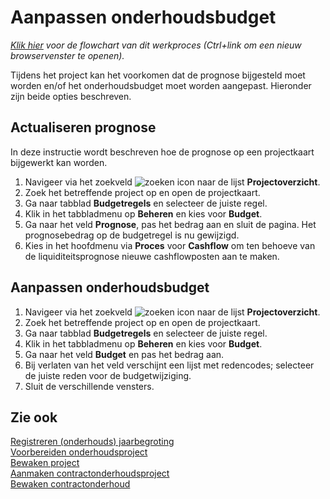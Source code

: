 # Aanpassen onderhoudsbudget

*[Klik hier](https://cegeka-dsabestpracticeprocessen.mavimcloud.com//Portal/code?id=3b4&view=Chart&maximize=true) voor de flowchart van dit werkproces (Ctrl+link om een nieuw browservenster te openen).*

Tijdens het project kan het voorkomen dat de prognose bijgesteld moet worden en/of het onderhoudsbudget moet worden aangepast. Hieronder zijn beide opties beschreven.

## Actualiseren prognose

In deze instructie wordt beschreven hoe de prognose op een projectkaart bijgewerkt kan worden. 

1. Navigeer via het zoekveld ![zoeken icon](/assets/images/zoeken.png "zoeken icon") naar de lijst **Projectoverzicht**.
2. Zoek het betreffende project op en open de projectkaart.
3. Ga naar tabblad **Budgetregels** en selecteer de juiste regel.
4. Klik in het tabbladmenu op **Beheren** en kies voor **Budget**.
5. Ga naar het veld **Prognose**, pas het bedrag aan en sluit de pagina. Het prognosebedrag op de budgetregel is nu gewijzigd. 
6. Kies in het hoofdmenu via **Proces** voor **Cashflow** om ten behoeve van de liquiditeitsprognose nieuwe cashflowposten aan te maken.

## Aanpassen onderhoudsbudget 

1. Navigeer via het zoekveld ![zoeken icon](/assets/images/zoeken.png "zoeken icon") naar de lijst **Projectoverzicht**.
2. Zoek het betreffende project op en open de projectkaart.
3. Ga naar tabblad **Budgetregels** en selecteer de juiste regel.
4. Klik in het tabbladmenu op **Beheren** en kies voor **Budget**.
5. Ga naar het veld **Budget** en pas het bedrag aan.
6. Bij verlaten van het veld verschijnt een lijst met redencodes; selecteer de juiste reden voor de budgetwijziging.
7. Sluit de verschillende vensters.

## Zie ook

[Registreren (onderhouds) jaarbegroting](../registreren-(onderhouds)-jaarbegroting/)  
[Voorbereiden onderhoudsproject](../voorbereiden-onderhoudsproject/)  
[Bewaken project](../bewaken-project/)  
[Aanmaken contractonderhoudsproject](../aanmaken-contractonderhoudsproject/)  
[Bewaken contractonderhoud](../bewaken-contractonderhoud/)  

